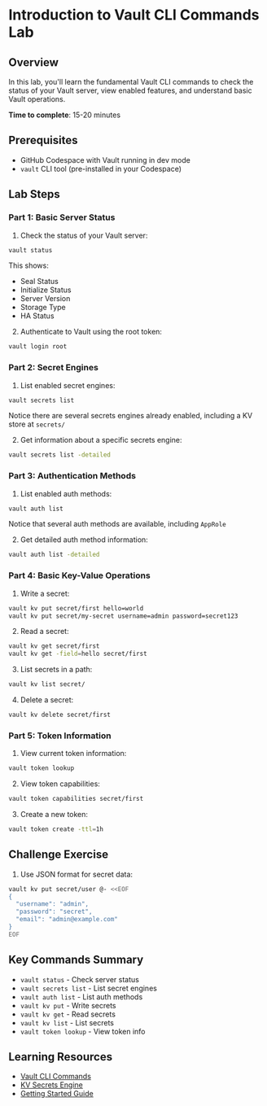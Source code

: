 # Introduction to Vault CLI Commands Lab

## Overview
In this lab, you'll learn the fundamental Vault CLI commands to check the status of your Vault server, view enabled features, and understand basic Vault operations.

**Time to complete**: 15-20 minutes

## Prerequisites
- GitHub Codespace with Vault running in dev mode
- `vault` CLI tool (pre-installed in your Codespace)

## Lab Steps

### Part 1: Basic Server Status

1. Check the status of your Vault server:
```bash
vault status
```
This shows:
- Seal Status
- Initialize Status
- Server Version
- Storage Type
- HA Status

2. Authenticate to Vault using the root token:
```bash
vault login root
```

### Part 2: Secret Engines

1. List enabled secret engines:
```bash
vault secrets list
```
Notice there are several secrets engines already enabled, including a KV store at `secrets/`

2. Get information about a specific secrets engine:
```bash
vault secrets list -detailed
```

### Part 3: Authentication Methods

1. List enabled auth methods:
```bash
vault auth list
```
Notice that several auth methods are available, including `AppRole`

2. Get detailed auth method information:
```bash
vault auth list -detailed
```

### Part 4: Basic Key-Value Operations

1. Write a secret:
```bash
vault kv put secret/first hello=world
vault kv put secret/my-secret username=admin password=secret123
```

2. Read a secret:
```bash
vault kv get secret/first
vault kv get -field=hello secret/first
```

3. List secrets in a path:
```bash
vault kv list secret/
```

4. Delete a secret:
```bash
vault kv delete secret/first
```

### Part 5: Token Information

1. View current token information:
```bash
vault token lookup
```

2. View token capabilities:
```bash
vault token capabilities secret/first
```

3. Create a new token:
```bash
vault token create -ttl=1h
```

## Challenge Exercise

1. Use JSON format for secret data:
```bash
vault kv put secret/user @- <<EOF
{
  "username": "admin",
  "password": "secret",
  "email": "admin@example.com"
}
EOF
```

## Key Commands Summary
- `vault status` - Check server status
- `vault secrets list` - List secret engines
- `vault auth list` - List auth methods
- `vault kv put` - Write secrets
- `vault kv get` - Read secrets
- `vault kv list` - List secrets
- `vault token lookup` - View token info

## Learning Resources
- [Vault CLI Commands](https://developer.hashicorp.com/vault/docs/commands)
- [KV Secrets Engine](https://developer.hashicorp.com/vault/docs/secrets/kv)
- [Getting Started Guide](https://developer.hashicorp.com/vault/tutorials/getting-started)